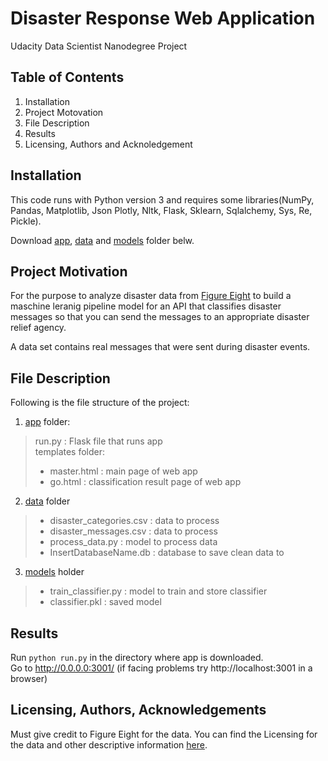 # Disaster Response Web Application
Udacity Data Scientist Nanodegree Project

## Table of Contents
1. Installation
2. Project Motovation
3. File Description
4. Results
5. Licensing, Authors and Acknoledgement

## Installation
This code runs with Python version 3 and requires some libraries(NumPy, Pandas, Matplotlib, Json
Plotly, Nltk, Flask, Sklearn, Sqlalchemy, Sys, Re, Pickle).<br>

Download [app](https://github.com/wythe0513/Disaster_Response/tree/master/app), [data](https://github.com/wythe0513/Disaster_Response/tree/master/data)  and [models](https://github.com/wythe0513/Disaster_Response/tree/master/models) folder belw.


## Project Motivation

For the purpose to analyze disaster data from [Figure Eight](https://appen.com/) to build a maschine leranig pipeline model for an API that classifies disaster messages so that you can send the messages to an appropriate disaster relief agency.

A data set contains real messages that were sent during disaster events.

## File Description
Following is the file structure of the project:

1. [app](https://github.com/wythe0513/Disaster_Response/tree/master/app) folder:<br>
> run.py : Flask file that runs app<br>
> templates folder:<br>
>- master.html : main page of web app<br>
>- go.html : classification result page of web app<br>


2. [data](https://github.com/wythe0513/Disaster_Response/tree/master/data) folder

>- disaster_categories.csv : data to process
>- disaster_messages.csv : data to process
>- process_data.py : model to process data
>- InsertDatabaseName.db : database to save clean data to

3. [models](https://github.com/wythe0513/Disaster_Response/tree/master/models) holder
> - train_classifier.py : model to train and store classifier
> - classifier.pkl : saved model


## Results

Run `python run.py` in the directory where app is downloaded.<br>
Go to http://0.0.0.0:3001/ (if facing problems try http://localhost:3001 in a browser)

## Licensing, Authors, Acknowledgements

Must give credit to Figure Eight for the data. You can find the Licensing for the data and other descriptive information [here](https://appen.com/).
